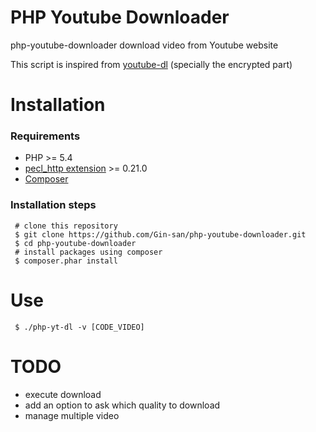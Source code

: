 # PHP Youtube Downloader

php-youtube-downloader download video from Youtube website

This script is inspired from [youtube-dl](https://github.com/rg3/youtube-dl) (specially the encrypted part)

# Installation

### Requirements

  - PHP >= 5.4
  - [pecl_http extension](http://www.php.net/manual/en/http.install.php) >= 0.21.0
  - [Composer](https://getcomposer.org/)

### Installation steps

     # clone this repository
     $ git clone https://github.com/Gin-san/php-youtube-downloader.git
     $ cd php-youtube-downloader
     # install packages using composer
     $ composer.phar install

# Use

     $ ./php-yt-dl -v [CODE_VIDEO]

# TODO

  - execute download
  - add an option to ask which quality to download
  - manage multiple video
